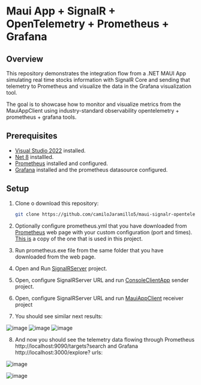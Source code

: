 # Maui App + SignalR + OpenTelemetry + Prometheus + Grafana

## Overview

This repository demonstrates the integration flow from a .NET MAUI App simulating real time stocks information with SignalR Core and sending that telemetry to Prometheus and visualize the data in the Grafana visualization tool. 

The goal is to showcase how to monitor and visualize metrics from the MauiAppClient using industry-standard observability opentelemetry + prometheus + grafana tools.

## Prerequisites

- [Visual Studio 2022](https://visualstudio.microsoft.com/vs/community/) installed.
- [Net 8](https://dotnet.microsoft.com/en-us/download/dotnet/8.0) installled.
- [Prometheus](https://prometheus.io/download/) installed and configured.
- [Grafana](https://prometheus.io/docs/tutorials/visualizing_metrics_using_grafana/) installed and the prometheus datasource configured.

## Setup

1. Clone o download this repository:

   ```bash
   git clone https://github.com/camiloJaramillo5/maui-signalr-opentelemetry/
2. Optionally configure prometheus.yml that you have downloaded from [Prometheus](https://prometheus.io/download/) web page with your custom configuration (port and times). [This is](https://github.com/camiloJaramillo5/maui-signalr-opentelemetry/blob/main/prometheus.yml) a copy of the one that is used in this project.
3. Run prometheus.exe file from the same folder that you have downloaded from the web page.
4. Open and Run [SignalRServer](https://github.com/camiloJaramillo5/maui-signalr-opentelemetry/tree/main/SignalRServer) project.
5. Open, configure SignalRServer URL and run [ConsoleClientApp](https://github.com/camiloJaramillo5/maui-signalr-opentelemetry/tree/main/ConsoleAppClient) sender project.
6. Open, configure SignalRServer URL and run [MauiAppClient](https://github.com/camiloJaramillo5/maui-signalr-opentelemetry/tree/main/MauiAppClient) receiver project
7. You should see similar next results:

![image](https://github.com/camiloJaramillo5/maui-signalr-opentelemetry/assets/80411997/f1a14932-4eef-42e8-bf6d-bf08001067a4)
![image](https://github.com/camiloJaramillo5/maui-signalr-opentelemetry/assets/80411997/067a85e1-8eca-4337-b297-92c1d5fdea2b)
![image](https://github.com/camiloJaramillo5/maui-signalr-opentelemetry/assets/80411997/d1a5ccae-dd53-426a-b584-c0427998e15d)

8. And now you should see the telemetry data flowing through Prometheus http://localhost:9090/targets?search and Grafana http://localhost:3000/explore? urls:
  
  ![image](https://github.com/camiloJaramillo5/maui-signalr-opentelemetry/assets/80411997/0bf5abb0-ba1d-41f6-afde-3141a4eb76b5)

  ![image](https://github.com/camiloJaramillo5/maui-signalr-opentelemetry/assets/80411997/e6bef914-2ebd-45c1-94b9-858776968afc)

